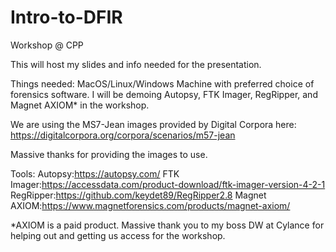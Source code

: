# Intro-to-DFIR

Workshop @ CPP

This will host my slides and info needed for the presentation.

Things needed:
MacOS/Linux/Windows Machine with preferred choice of forensics software.
  I will be demoing Autopsy, FTK Imager, RegRipper, and Magnet AXIOM* in the workshop.
  
  
 We are using the MS7-Jean images provided by Digital Corpora here:
 https://digitalcorpora.org/corpora/scenarios/m57-jean
 
 Massive thanks for providing the images to use.

Tools:
Autopsy:https://autopsy.com/
FTK Imager:https://accessdata.com/product-download/ftk-imager-version-4-2-1
RegRipper:https://github.com/keydet89/RegRipper2.8
Magnet AXIOM:https://www.magnetforensics.com/products/magnet-axiom/


*AXIOM is a paid product. Massive thank you to my boss DW at Cylance for helping out and getting us access for the workshop.
